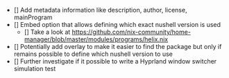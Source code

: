 - [] Add metadata information like description, author, license, mainProgram
- [] Embed option that allows defining which exact nushell version is used
  - [] Take a look at https://github.com/nix-community/home-manager/blob/master/modules/programs/helix.nix
- [] Potentially add overlay to make it easier to find the package but only if remains possible to define which nushell version to use
- [] Further investigate if it possible to write a Hyprland window switcher simulation test
